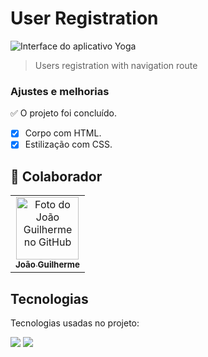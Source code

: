 # User Registration

<img src="./imagens/yoga-interface.png" alt="Interface do aplicativo Yoga">

> Users registration with navigation route 

### Ajustes e melhorias

✅ O projeto foi concluído.

- [x] Corpo com HTML.
- [x] Estilização com CSS.

## 🤝 Colaborador

<table>
  <tr>
    <td align="center">
      <a href="#">
        <img src="./imagens/gui.jpg" width="100px;" alt="Foto do João Guilherme no GitHub"/><br>
        <sub>
          <b>João Guilherme</b>
        </sub>
      </a>
    </td>
  </tr>
</table>

## Tecnologias
Tecnologias usadas no projeto:

<img src="https://img.shields.io/badge/HTML-239120?style=for-the-badge&logo=html5&logoColor=white" />
<img src="https://img.shields.io/badge/CSS3-1572B6?style=for-the-badge&logo=css3&logoColor=white" />
 
